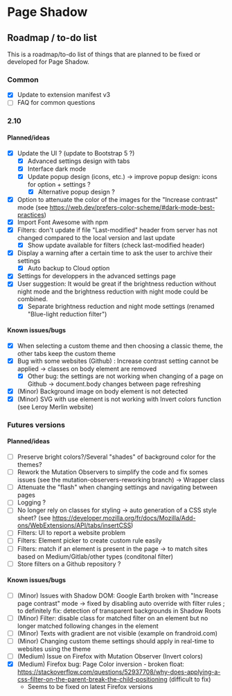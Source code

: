 # Page Shadow

## Roadmap / to-do list

This is a roadmap/to-do list of things that are planned to be fixed or developed for Page Shadow.

### Common

* [x] Update to extension manifest v3
* [ ] FAQ for common questions

### 2.10

#### Planned/ideas

* [x] Update the UI ? (update to Bootstrap 5 ?)
    * [x] Advanced settings design with tabs
    * [x] Interface dark mode
    * [x] Update popup design (icons, etc.) -> improve popup design: icons for option + settings ?
        * [x] Alternative popup design ?
* [x] Option to attenuate the color of the images for the "Increase contrast" mode (see https://web.dev/prefers-color-scheme/#dark-mode-best-practices)
* [x] Import Font Awesome with npm
* [x] Filters: don't update if file "Last-modified" header from server has not changed compared to the local version and last update
    * [x] Show update available for filters (check last-modified header)
* [x] Display a warning after a certain time to ask the user to archive their settings
    * [x] Auto backup to Cloud option
* [x] Settings for developpers in the advanced settings page
* [x] User suggestion: It would be great if the brightness reduction without night mode and the brightness reduction with night mode could be combined.
    * [x] Separate brightness reduction and night mode settings (renamed "Blue-light reduction filter")

#### Known issues/bugs

* [x] When selecting a custom theme and then choosing a classic theme, the other tabs keep the custom theme
* [x] Bug with some websites (Github) : Increase contrast setting cannot be applied -> classes on body element are removed
    * [x] Other bug: the settings are not working when changing of a page on Github -> document.body changes between page refreshing
* [x] (Minor) Background image on body element is not detected
* [x] (Minor) SVG with use element is not working with Invert colors function (see Leroy Merlin website)

### Futures versions

#### Planned/ideas

* [ ] Preserve bright colors?/Several "shades" of background color for the themes?
* [ ] Rework the Mutation Observers to simplify the code and fix somes issues (see the mutation-observers-reworking branch) -> Wrapper class
* [ ] Attenuate the "flash" when changing settings and navigating between pages
* [ ] Logging ?
* [ ] No longer rely on classes for styling -> auto generation of a CSS style sheet? (see https://developer.mozilla.org/fr/docs/Mozilla/Add-ons/WebExtensions/API/tabs/insertCSS)
* [ ] Filters: UI to report a website problem
* [ ] Filters: Element picker to create custom rule easily
* [ ] Filters: match if an element is present in the page -> to match sites based on Medium/Gitlab/other types (conditonal filter)
* [ ] Store filters on a Github repository ?

#### Known issues/bugs

* [ ] (Minor) Issues with Shadow DOM: Google Earth broken with "Increase page contrast" mode -> fixed by disabling auto override with filter rules ; to definitely fix: detection of transparent backgrounds in Shadow Roots
* [ ] (Minor) Filter: disable class for matched filter on an element but no longer matched following changes in the element
* [ ] (Minor) Texts with gradient are not visible (example on frandroid.com)
* [ ] (Minor) Changing custom theme settings should apply in real-time to websites using the theme
* [ ] (Medium) Issue on Firefox with Mutation Observer (Invert colors)
* [x] (Medium) Firefox bug: Page Color inversion - broken float: https://stackoverflow.com/questions/52937708/why-does-applying-a-css-filter-on-the-parent-break-the-child-positioning (difficult to fix)
    * Seems to be fixed on latest Firefox versions

